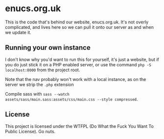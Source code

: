 # enucs.org.uk

This is the code that's behind our website, enucs.org.uk. It's not overly complicated, and lives here so we can pull it onto our server as and when we update it.

## Running your own instance

I don't know why you'd want to run this for yourself, it's just a website, but if you do just stick it on a PHP enabled server, or use the command `php -S localhost:8000` from the project root.

Note that the nav probably won't work with a local instance, as on the server we strip the `.php` extension

Compile sass with `sass --watch assets/sass/main.sass:assets/css/main.css --style compressed`.

## License

This project is licensed under the WTFPL (Do What the Fuck You Want To Public License). Go nuts.
